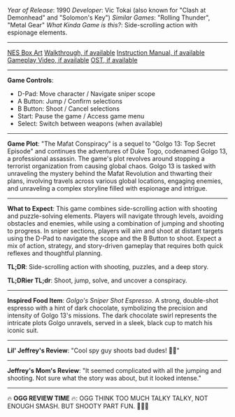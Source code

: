 *Year of Release*: 1990
*Developer*: Vic Tokai (also known for "Clash at Demonhead" and "Solomon's Key")
*Similar Games*: "Rolling Thunder", "Metal Gear"
*What Kinda Game is this?*: Side-scrolling action with espionage elements.

---
[NES Box Art](https://www.google.com/search?tbm=isch&q=NES+Box+Art+Mafat+Conspiracy+Golgo+13) 
[Walkthrough, if available](https://www.google.com/search?q=Walkthrough+NES+Mafat+Conspiracy+Golgo+13)
[Instruction Manual, if available](https://www.google.com/search?q=NES+Instruction+Manual+Mafat+Conspiracy+Golgo+13)
[Gameplay Video, if available](https://www.youtube.com/results?search_query=gameplay+NES+Mafat+Conspiracy+Golgo+13) 
[OST, if available](https://www.youtube.com/results?search_query=NES+Mafat+Conspiracy+Golgo+13+OST)

- - -
**Game Controls**:
- D-Pad: Move character / Navigate sniper scope
- A Button: Jump / Confirm selections
- B Button: Shoot / Cancel selections
- Start: Pause the game / Access game menu
- Select: Switch between weapons (when available)

- - -
**Game Plot**: "The Mafat Conspiracy" is a sequel to "Golgo 13: Top Secret Episode" and continues the adventures of Duke Togo, codenamed Golgo 13, a professional assassin. The game's plot revolves around stopping a terrorist organization from causing global chaos. Golgo 13 is tasked with unraveling the mystery behind the Mafat Revolution and thwarting their plans, involving travels across various global locations, engaging enemies, and unraveling a complex storyline filled with espionage and intrigue.

- - -
**What to Expect**: This game combines side-scrolling action with shooting and puzzle-solving elements. Players will navigate through levels, avoiding obstacles and enemies, while using a combination of jumping and shooting to progress. In sniper sections, players will aim and shoot at distant targets using the D-Pad to navigate the scope and the B Button to shoot. Expect a mix of action, strategy, and story-driven gameplay that requires both quick reflexes and thoughtful planning.

**TL;DR**: Side-scrolling action with shooting, puzzles, and a deep story.

**TL;DRier TL;dr**: Shoot, jump, solve, and uncover a conspiracy.

---
**Inspired Food Item**: *Golgo's Sniper Shot Espresso*. A strong, double-shot espresso with a hint of dark chocolate, symbolizing the precision and intensity of Golgo 13's missions. The dark chocolate swirl represents the intricate plots Golgo unravels, served in a sleek, black cup to match his iconic suit.

---
**Lil' Jeffrey's Review**: "Cool spy guy shoots bad dudes! 🔫😎"

---
**Jeffrey's Mom's Review**: "It seemed complicated with all the jumping and shooting. Not sure what the story was about, but it looked intense."

---
🔥 **OGG REVIEW TIME** 🔥: OGG THINK TOO MUCH TALKY TALKY, NOT ENOUGH SMASH. BUT SHOOTY PART FUN. 🌋🔫👀
